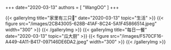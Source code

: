 +++
date="2020-03-13"
authors = [
    "WangOO"
]
+++    
   
{{< galleryImg title="家里有三只🐷" date="2020-03-13" topic="生活" >}}
    {{< figure src="/images/2CB43005-628B-41AF-8C24-5A1F45866514.jpeg" width="300" >}}
{{< /galleryImg >}} 
{{< galleryImg title="每日一餐" date="2020-03-13" topic="瓜大厨" >}}
    {{< figure src="/images/F570CF16-A449-4A11-B417-097146DE6DA2.jpeg" width="300" >}}
{{< /galleryImg >}}